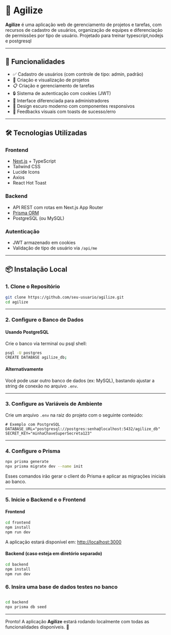 # 🚀 Agilize 

**Agilize** é uma aplicação web de gerenciamento de projetos e tarefas, com recursos de cadastro de usuários, organização de equipes e diferenciação de permissões por tipo de usuário. Projetado para treinar typescript,nodejs e postgresql

---

## 🧩 Funcionalidades

- ✅ Cadastro de usuários (com controle de tipo: admin, padrão)
- 📁 Criação e visualização de projetos
- 📋 Criação e gerenciamento de tarefas
- 🔒 Sistema de autenticação com cookies (JWT)
- 🎯 Interface diferenciada para administradores
- 🌙 Design escuro moderno com componentes responsivos
- 💬 Feedbacks visuais com toasts de sucesso/erro

---

## 🛠️ Tecnologias Utilizadas

### Frontend

- [Next.js](https://nextjs.org/) + TypeScript
- Tailwind CSS
- Lucide Icons
- Axios
- React Hot Toast

### Backend

- API REST com rotas em Next.js App Router
- [Prisma ORM](https://www.prisma.io/)
- PostgreSQL (ou MySQL)

### Autenticação

- JWT armazenado em cookies
- Validação de tipo de usuário via `/api/me`

---

## 📦 Instalação Local

### 1. Clone o Repositório

```bash
git clone https://github.com/seu-usuario/agilize.git
cd agilize
```

---

### 2. Configure o Banco de Dados

#### Usando PostgreSQL

Crie o banco via terminal ou psql shell:

```bash
psql -U postgres
CREATE DATABASE agilize_db;
```

#### Alternativamente

Você pode usar outro banco de dados (ex: MySQL), bastando ajustar a string de conexão no arquivo `.env`.

---

### 3. Configure as Variáveis de Ambiente

Crie um arquivo `.env` na raiz do projeto com o seguinte conteúdo:

```env
# Exemplo com PostgreSQL
DATABASE_URL="postgresql://postgres:senha@localhost:5432/agilize_db"
SECRET_KEY="minhaChaveSuperSecreta123"
```

---

### 4. Configure o Prisma

```bash
npx prisma generate
npx prisma migrate dev --name init
```

Esses comandos irão gerar o client do Prisma e aplicar as migrações iniciais ao banco.

---

### 5. Inicie o Backend e o Frontend

#### Frontend

```bash
cd frontend
npm install
npm run dev
```

A aplicação estará disponível em: [http://localhost:3000](http://localhost:3000)

#### Backend (caso esteja em diretório separado)

```bash
cd backend
npm install
npm run dev
```

### 6. Insira uma base de dados testes no banco

```bash

cd backend
npx prisma db seed
```

---

Pronto! A aplicação **Agilize** estará rodando localmente com todas as funcionalidades disponíveis. 🎯

